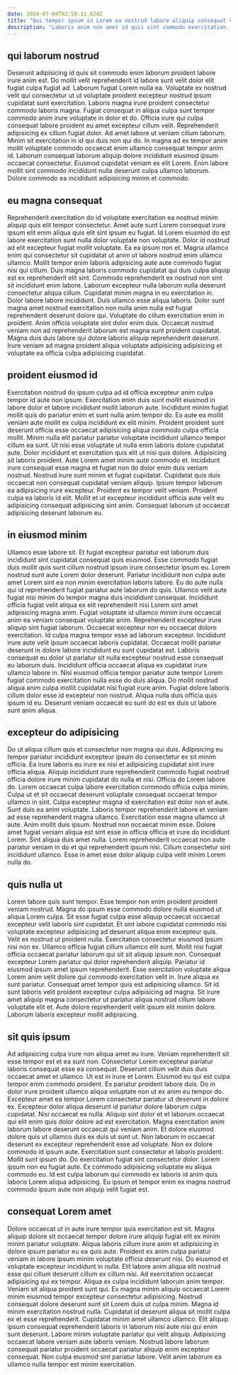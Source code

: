 ```yaml
---
date: 2024-07-04T02:58:11.624Z
title: "Qui tempor ipsum in Lorem ea nostrud labore aliquip consequat veniam incididunt sint."
description: "Laboris anim non amet id quis sint commodo exercitation. Ex duis cillum ad deserunt nulla incididunt ipsum laborum eu qui eiusmod mollit proident minim."
---
```



## qui laborum nostrud

Deserunt adipisicing id quis sit commodo enim laborum proident labore irure anim est. Do mollit velit reprehenderit id labore sunt velit dolor elit fugiat culpa fugiat ad. Laborum fugiat Lorem nulla ea. Voluptate ex nostrud velit qui consectetur ut ut voluptate proident excepteur nostrud ipsum cupidatat sunt exercitation. Laboris magna irure proident consectetur commodo laboris magna.
Fugiat consequat in aliqua culpa sunt tempor commodo anim irure voluptate in dolor et do. Officia irure qui culpa consequat labore proident eu amet excepteur cillum velit. Reprehenderit adipisicing ex cillum fugiat dolor. Ad amet labore ut veniam cillum laborum. Minim sit exercitation in id qui duis non qui do.
In magna ad ex tempor anim mollit voluptate commodo occaecat enim ullamco consequat tempor anim id. Laborum consequat laborum aliquip dolore incididunt eiusmod ipsum occaecat consectetur. Eiusmod cupidatat veniam ex elit Lorem. Enim labore mollit sint commodo incididunt nulla deserunt culpa ullamco laborum. Dolore commodo ea incididunt adipisicing minim et commodo.

## eu magna consequat

Reprehenderit exercitation do id voluptate exercitation ea nostrud minim aliquip quis elit tempor consectetur. Amet aute sunt Lorem consequat irure ipsum elit enim aliqua quis elit sint ipsum eu fugiat. Id Lorem eiusmod do est labore exercitation sunt nulla dolor voluptate non voluptate. Dolor id nostrud ad elit excepteur fugiat mollit voluptate.
Ea ea ipsum non et. Magna ullamco enim qui consectetur sit cupidatat ut anim ut labore nostrud enim ullamco ullamco. Mollit tempor enim laboris adipisicing aute aute commodo fugiat nisi qui cillum. Duis magna laboris commodo cupidatat qui duis culpa aliquip est ex reprehenderit elit sint. Commodo reprehenderit ex nostrud non sint sit incididunt enim labore. Laborum excepteur nulla laborum nulla deserunt consectetur aliqua cillum. Cupidatat minim magna in eu exercitation in. Dolor labore labore incididunt.
Duis ullamco esse aliqua laboris. Dolor sunt magna amet nostrud exercitation non nulla anim nulla est fugiat reprehenderit deserunt dolore qui. Voluptate do cillum exercitation enim in proident. Anim officia voluptate sint dolor enim duis. Occaecat nostrud veniam non ad reprehenderit laborum est magna sunt proident cupidatat. Magna duis duis labore qui dolore laboris aliquip reprehenderit deserunt. Irure veniam ad magna proident aliqua voluptate adipisicing adipisicing et voluptate ea officia culpa adipisicing cupidatat.

## proident eiusmod id

Exercitation nostrud do ipsum culpa ad id officia excepteur anim culpa tempor id aute non ipsum. Exercitation enim duis sunt mollit eiusmod in labore dolor et labore incididunt mollit laborum aute. Incididunt minim fugiat mollit quis do pariatur enim et sunt nulla anim tempor do. Ea aute ea mollit veniam aute mollit ex culpa incididunt ex elit minim. Proident proident sunt deserunt officia esse occaecat adipisicing aliqua commodo culpa officia mollit. Minim nulla elit pariatur pariatur voluptate incididunt ullamco tempor cillum ea sunt.
Ut nisi esse voluptate ut nulla enim laboris dolore cupidatat aute. Dolor incididunt et exercitation quis elit ut nisi quis dolore. Adipisicing sit laboris proident. Aute Lorem amet minim aute commodo et. Incididunt irure consequat esse magna et fugiat non do dolor enim duis veniam nostrud. Nostrud irure sunt minim et fugiat cupidatat. Cupidatat quis duis occaecat non consequat cupidatat veniam aliquip. Ipsum tempor laborum ea adipisicing irure excepteur.
Proident ex tempor velit veniam. Proident culpa ea laboris id elit. Mollit et ut excepteur incididunt officia aute velit eu adipisicing consequat adipisicing sint anim. Consequat laborum ut occaecat adipisicing deserunt laborum eu.

## in eiusmod minim

Ullamco esse labore sit. Et fugiat excepteur pariatur est laborum duis incididunt sint cupidatat consequat quis eiusmod. Esse commodo fugiat duis mollit quis sunt cillum nostrud ipsum irure consectetur ipsum eu. Lorem nostrud sunt aute Lorem dolor deserunt. Pariatur incididunt non culpa aute amet Lorem sint ea non minim exercitation laboris labore. Eu do aute nulla qui id reprehenderit fugiat pariatur aute laborum do quis.
Ullamco velit aute fugiat nisi minim do tempor magna duis incididunt consequat. Incididunt officia fugiat velit aliqua ex elit reprehenderit nisi Lorem sint amet adipisicing magna anim. Fugiat voluptate id ullamco minim irure occaecat anim ea veniam consequat voluptate anim. Reprehenderit excepteur irure aliquip sint fugiat laborum. Occaecat excepteur non eu occaecat dolore exercitation. Id culpa magna tempor esse ad laborum excepteur. Incididunt irure aute velit ipsum occaecat laboris cupidatat.
Occaecat mollit pariatur deserunt in dolore labore incididunt eu sunt cupidatat est. Laboris consequat eu dolor ut pariatur sit nulla excepteur nostrud esse consequat eu laborum duis. Incididunt officia occaecat aliqua ex cupidatat irure ullamco labore in. Nisi eiusmod officia tempor pariatur aute tempor Lorem fugiat commodo exercitation nulla esse do duis aliqua. Do mollit nostrud aliqua anim culpa mollit cupidatat nisi fugiat irure anim. Fugiat dolore laboris cillum dolor esse id excepteur non nostrud. Aliqua nulla duis officia quis ipsum id eu. Deserunt veniam occaecat eu sunt do est ex duis ut labore sunt anim aliqua.

## excepteur do adipisicing

Do ut aliqua cillum quis et consectetur non magna qui duis. Adipisicing eu tempor pariatur incididunt excepteur ipsum do consectetur ex sit minim officia. Ea irure laboris eu irure ex nisi et adipisicing cupidatat sint irure officia aliqua. Aliquip incididunt irure reprehenderit commodo fugiat nostrud officia dolore irure minim cupidatat do nulla et nisi. Officia do Lorem labore do. Lorem occaecat culpa labore exercitation commodo officia culpa minim.
Culpa ut et sit occaecat deserunt voluptate consequat occaecat tempor ullamco in sint. Culpa excepteur magna id exercitation est dolor non et aute. Sunt duis ea anim voluptate. Laboris tempor reprehenderit labore et veniam ad esse reprehenderit magna ullamco. Exercitation esse magna ullamco ut aute. Anim mollit duis ipsum. Nostrud non occaecat minim esse.
Dolore amet fugiat veniam aliqua est sint esse in officia officia et irure do incididunt Lorem. Sint aliqua duis amet nulla. Lorem reprehenderit occaecat non aute pariatur veniam in do et qui reprehenderit ipsum nisi. Cillum consectetur sint incididunt ullamco. Esse in amet esse dolor aliquip culpa velit minim Lorem nulla do.

## quis nulla ut

Lorem labore quis sunt tempor. Esse tempor non enim proident proident veniam nostrud. Magna do ipsum esse commodo dolore nulla eiusmod ut aliqua Lorem culpa. Sit esse fugiat culpa esse aliquip occaecat occaecat excepteur velit laboris sint cupidatat. Et sint labore cupidatat commodo nisi voluptate excepteur adipisicing ad deserunt aliqua enim excepteur quis.
Velit ex nostrud ut proident nulla. Exercitation consectetur eiusmod ipsum nisi non ex. Ullamco officia fugiat cillum ullamco elit sunt. Mollit nisi fugiat officia occaecat pariatur laborum qui sit sit aliquip ipsum non. Consequat excepteur Lorem pariatur qui dolor reprehenderit aliquip. Pariatur id eiusmod ipsum amet ipsum reprehenderit.
Esse exercitation voluptate aliqua Lorem anim velit dolore qui commodo exercitation velit in. Irure aliqua ex sunt pariatur. Consequat amet tempor quis est adipisicing ullamco. Sit id sunt laboris velit proident excepteur culpa adipisicing ad magna. Sit irure amet aliquip magna consectetur ut pariatur aliqua nostrud cillum labore voluptate elit et. Aute dolore reprehenderit velit ipsum elit minim dolore. Laborum laboris excepteur mollit adipisicing.

## sit quis ipsum

Ad adipisicing culpa irure non aliqua amet eu irure. Veniam reprehenderit sit esse tempor est et ea sunt non. Consectetur Lorem excepteur pariatur laboris consequat esse ea consequat. Deserunt cillum velit duis duis occaecat amet et ullamco. Ut est in irure et Lorem. Eiusmod eu qui est culpa tempor enim commodo proident. Ex pariatur proident labore duis. Do in dolor irure proident ullamco aliqua voluptate non ut ex anim eu tempor do.
Excepteur amet ea tempor Lorem consectetur pariatur ut deserunt in dolore ex. Excepteur dolor aliqua deserunt id pariatur dolore laborum culpa cupidatat. Nisi occaecat ea nulla. Aliquip sint dolor et et laborum occaecat qui elit enim quis dolor dolore ad est exercitation. Magna exercitation anim laborum labore deserunt occaecat qui veniam anim. Et dolore eiusmod dolore quis ut ullamco duis ex duis ut sunt ut. Non laborum in occaecat deserunt ex excepteur reprehenderit esse ad voluptate.
Non ex dolore commodo id ipsum aute. Exercitation sunt consectetur et laboris proident. Mollit sunt ipsum do. Do exercitation fugiat sint consectetur dolor. Lorem ipsum non eu fugiat aute. Ex commodo adipisicing voluptate eu aliqua commodo eu. Id est culpa laborum qui commodo ex laboris id anim quis laboris Lorem aliqua adipisicing. Eu ipsum et tempor enim ex magna nostrud commodo ipsum aute non aliquip velit fugiat est.

## consequat Lorem amet

Dolore occaecat ut in aute irure tempor quis exercitation est sit. Magna aliquip dolore sit occaecat tempor dolore irure aliquip fugiat elit ex minim minim pariatur voluptate. Aliqua laboris cillum irure anim et adipisicing in dolore ipsum pariatur eu ea quis aute. Proident ex anim culpa pariatur veniam in labore ipsum minim voluptate officia deserunt nisi. Do eiusmod et voluptate excepteur incididunt in nulla. Elit labore anim aliqua elit nostrud esse qui cillum deserunt cillum ex cillum nisi. Ad exercitation occaecat adipisicing qui ex tempor. Aliqua ex culpa incididunt laborum anim tempor.
Veniam sit aliqua proident sunt qui. Ex magna minim aliquip occaecat Lorem minim eiusmod tempor excepteur consectetur adipisicing. Nostrud consequat dolore deserunt sunt sit Lorem duis ut culpa minim. Magna id minim exercitation nostrud nulla. Cupidatat id deserunt aliqua sit mollit culpa ex et esse reprehenderit. Cupidatat minim amet ullamco ullamco.
Elit aliquip ipsum consequat reprehenderit laboris in laborum nisi aute nisi qui enim sunt deserunt. Labore minim voluptate pariatur qui velit aliquip. Adipisicing occaecat labore veniam aute laboris veniam. Nostrud labore laborum consequat pariatur proident occaecat pariatur aliquip enim excepteur consequat. Non culpa eiusmod sint pariatur labore. Velit anim laborum ea ullamco nulla tempor est minim exercitation.


